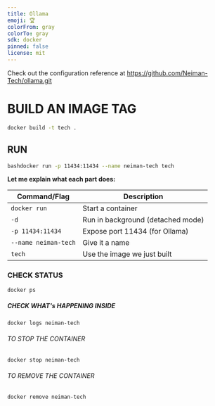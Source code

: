 ```yaml
---
title: Ollama
emoji: 🏆
colorFrom: gray
colorTo: gray
sdk: docker
pinned: false
license: mit
---
```


Check out the configuration reference at https://github.com/Neiman-Tech/ollama.git


# **BUILD AN IMAGE TAG**
```sh
docker build -t tech .
```
## RUN
```bash
bashdocker run -p 11434:11434 --name neiman-tech tech
```
**Let me explain what each part does:**

| Command/Flag | Description |
|---|---|
| `docker run` | Start a container |
| `-d` | Run in background (detached mode) |
| `-p 11434:11434` | Expose port 11434 (for Ollama) |
| `--name neiman-tech` | Give it a name |
| `tech` | Use the image we just built |


### CHECK STATUS

```sh
docker ps
```
##### CHECK WHAT's HAPPENING INSIDE 
```sh
docker logs neiman-tech
```

###### TO STOP THE CONTAINER 

```sh
docker stop neiman-tech 

```

###### TO REMOVE THE CONTAINER 

```sh
docker remove neiman-tech 

```